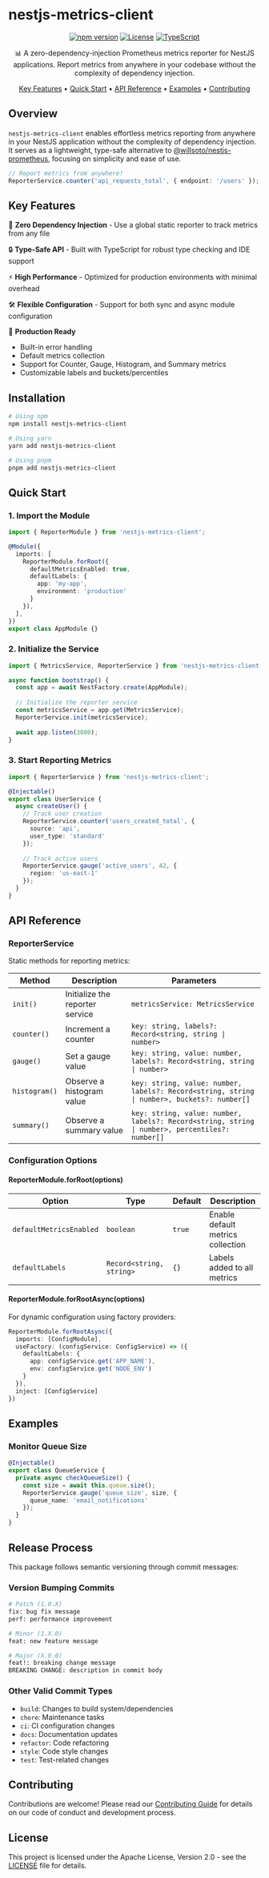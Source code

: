 # nestjs-metrics-client

<div align="center">

[![npm version](https://badge.fury.io/js/nestjs-metrics-client.svg)](https://badge.fury.io/js/nestjs-metrics-client)
[![License](https://img.shields.io/badge/License-Apache_2.0-blue.svg)](https://opensource.org/licenses/Apache-2.0)
[![TypeScript](https://img.shields.io/badge/TypeScript-Ready-blue.svg)](https://www.typescriptlang.org)

📊 A zero-dependency-injection Prometheus metrics reporter for NestJS applications.
Report metrics from anywhere in your codebase without the complexity of dependency injection.

[Key Features](#key-features) •
[Quick Start](#quick-start) •
[API Reference](#api-reference) •
[Examples](#examples) •
[Contributing](#contributing)

</div>

## Overview

`nestjs-metrics-client` enables effortless metrics reporting from anywhere in your NestJS application without the complexity of dependency injection. It serves as a lightweight, type-safe alternative to [@willsoto/nestjs-prometheus](https://github.com/willsoto/nestjs-prometheus), focusing on simplicity and ease of use.

```typescript
// Report metrics from anywhere!
ReporterService.counter('api_requests_total', { endpoint: '/users' });
```

## Key Features

🌟 **Zero Dependency Injection** - Use a global static reporter to track metrics from any file

🔒 **Type-Safe API** - Built with TypeScript for robust type checking and IDE support

⚡ **High Performance** - Optimized for production environments with minimal overhead

🛠️ **Flexible Configuration** - Support for both sync and async module configuration

🎯 **Production Ready**
- Built-in error handling
- Default metrics collection
- Support for Counter, Gauge, Histogram, and Summary metrics
- Customizable labels and buckets/percentiles

## Installation

```bash
# Using npm
npm install nestjs-metrics-client

# Using yarn
yarn add nestjs-metrics-client

# Using pnpm
pnpm add nestjs-metrics-client
```

## Quick Start

### 1. Import the Module

```typescript
import { ReporterModule } from 'nestjs-metrics-client';

@Module({
  imports: [
    ReporterModule.forRoot({
      defaultMetricsEnabled: true,
      defaultLabels: {
        app: 'my-app',
        environment: 'production'
      }
    }),
  ],
})
export class AppModule {}
```

### 2. Initialize the Service

```typescript
import { MetricsService, ReporterService } from 'nestjs-metrics-client';

async function bootstrap() {
  const app = await NestFactory.create(AppModule);
  
  // Initialize the reporter service
  const metricsService = app.get(MetricsService);
  ReporterService.init(metricsService);
  
  await app.listen(3000);
}
```

### 3. Start Reporting Metrics

```typescript
import { ReporterService } from 'nestjs-metrics-client';

@Injectable()
export class UserService {
  async createUser() {
    // Track user creation
    ReporterService.counter('users_created_total', { 
      source: 'api',
      user_type: 'standard'
    });
    
    // Track active users
    ReporterService.gauge('active_users', 42, { 
      region: 'us-east-1'
    });
  }
}
```

## API Reference

### ReporterService

Static methods for reporting metrics:

| Method | Description | Parameters |
|--------|-------------|------------|
| `init()` | Initialize the reporter service | `metricsService: MetricsService` |
| `counter()` | Increment a counter | `key: string, labels?: Record<string, string \| number>` |
| `gauge()` | Set a gauge value | `key: string, value: number, labels?: Record<string, string \| number>` |
| `histogram()` | Observe a histogram value | `key: string, value: number, labels?: Record<string, string \| number>, buckets?: number[]` |
| `summary()` | Observe a summary value | `key: string, value: number, labels?: Record<string, string \| number>, percentiles?: number[]` |

### Configuration Options

#### ReporterModule.forRoot(options)

| Option | Type | Default | Description |
|--------|------|---------|-------------|
| `defaultMetricsEnabled` | `boolean` | `true` | Enable default metrics collection |
| `defaultLabels` | `Record<string, string>` | `{}` | Labels added to all metrics |

#### ReporterModule.forRootAsync(options)

For dynamic configuration using factory providers:

```typescript
ReporterModule.forRootAsync({
  imports: [ConfigModule],
  useFactory: (configService: ConfigService) => ({
    defaultLabels: {
      app: configService.get('APP_NAME'),
      env: configService.get('NODE_ENV')
    }
  }),
  inject: [ConfigService]
})
```

## Examples

### Monitor Queue Size

```typescript
@Injectable()
export class QueueService {
  private async checkQueueSize() {
    const size = await this.queue.size();
    ReporterService.gauge('queue_size', size, {
      queue_name: 'email_notifications'
    });
  }
}
```

## Release Process

This package follows semantic versioning through commit messages:

### Version Bumping Commits

```bash
# Patch (1.0.X)
fix: bug fix message
perf: performance improvement

# Minor (1.X.0)
feat: new feature message

# Major (X.0.0)
feat!: breaking change message
BREAKING CHANGE: description in commit body
```

### Other Valid Commit Types

- `build`: Changes to build system/dependencies
- `chore`: Maintenance tasks
- `ci`: CI configuration changes
- `docs`: Documentation updates
- `refactor`: Code refactoring
- `style`: Code style changes
- `test`: Test-related changes

## Contributing

Contributions are welcome! Please read our [Contributing Guide](CONTRIBUTING.md) for details on our code of conduct and development process.

## License

This project is licensed under the Apache License, Version 2.0 - see the [LICENSE](LICENSE) file for details.